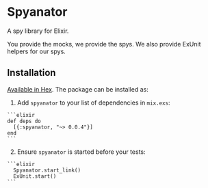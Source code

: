 # Spyanator

A spy library for Elixir.

You provide the mocks, we provide the spys.
We also provide ExUnit helpers for our spys.


## Installation

[Available in Hex](https://hex.pm/packages/spyanator). The package can be installed as:

  1. Add `spyanator` to your list of dependencies in `mix.exs`:

    ```elixir
    def deps do
      [{:spyanator, "~> 0.0.4"}]
    end
    ```

  2. Ensure `spyanator` is started before your tests:

    ```elixir
      Spyanator.start_link()
      ExUnit.start()
    ```

